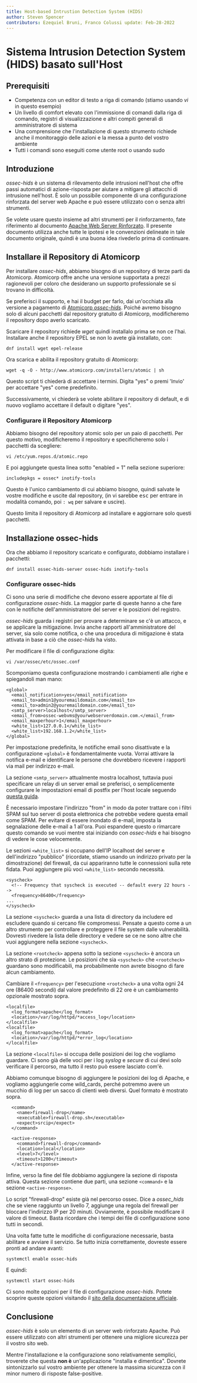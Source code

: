 ```yaml
---
title: Host-based Intrustion Detection System (HIDS) 
author: Steven Spencer 
contributors: Ezequiel Bruni, Franco Colussi update: Feb-28-2022
---
```


# Sistema Intrusion Detection System (HIDS) basato sull'Host

## Prerequisiti

* Competenza con un editor di testo a riga di comando (stiamo usando _vi_ in questo esempio)
* Un livello di comfort elevato con l'immissione di comandi dalla riga di comando, registri di visualizzazione e altri compiti generali di amministratore di sistema
* Una comprensione che l'installazione di questo strumento richiede anche il monitoraggio delle azioni e la messa a punto del vostro ambiente
* Tutti i comandi sono eseguiti come utente root o usando sudo

## Introduzione

_ossec-hids_ è un sistema di rilevamento delle intrusioni nell'host che offre passi automatici di azione-risposta per aiutare a mitigare gli attacchi di intrusione nell'host. È solo un possibile componente di una configurazione rinforzata del server web Apache e può essere utilizzato con o senza altri strumenti.

Se volete usare questo insieme ad altri strumenti per il rinforzamento, fate riferimento al documento [Apache Web Server Rinforzato](index.md). Il presente documento utilizza anche tutte le ipotesi e le convenzioni delineate in tale documento originale, quindi è una buona idea rivederlo prima di continuare.

## Installare il Repository di Atomicorp

Per installare _ossec-hids_, abbiamo bisogno di un repository di terze parti da Atomicorp. Atomicorp offre anche una versione supportata a prezzi ragionevoli per coloro che desiderano un supporto professionale se si trovano in difficoltà.

Se preferisci il supporto, e hai il budget per farlo, dai un'occhiata alla versione a pagamento di [Atomicorp _ossec-hids_](https://atomicorp.com/atomic-enterprise-ossec/). Poiché avremo bisogno solo di alcuni pacchetti dal repository gratuito di Atomicorp, modificheremo il repository dopo averlo scaricato.

Scaricare il repository richiede _wget_ quindi installalo prima se non ce l'hai. Installare anche il repository EPEL se non lo avete già installato, con:

`dnf install wget epel-release`

Ora scarica e abilita il repository gratuito di Atomicorp:

`wget -q -O - http://www.atomicorp.com/installers/atomic | sh`

Questo script ti chiederà di accettare i termini. Digita "yes" o premi 'Invio' per accettare "yes" come predefinito.

Successivamente, vi chiederà se volete abilitare il repository di default, e di nuovo vogliamo accettare il default o digitare "yes".

### Configurare il Repository Atomicorp

Abbiamo bisogno del repository atomic solo per un paio di pacchetti. Per questo motivo, modificheremo il repository e specificheremo solo i pacchetti da scegliere:

`vi /etc/yum.repos.d/atomic.repo`

E poi aggiungete questa linea sotto "enabled = 1" nella sezione superiore:

`includepkgs = ossec* inotify-tools`

Questo è l'unico cambiamento di cui abbiamo bisogno, quindi salvate le vostre modifiche e uscite dal repository, (in vi sarebbe <kbd>esc</kbd> per entrare in modalità comando, poi `: wq` per salvare e uscire).

Questo limita il repository di Atomicorp ad installare e aggiornare solo questi pacchetti.

## Installazione ossec-hids

Ora che abbiamo il repository scaricato e configurato, dobbiamo installare i pacchetti:

`dnf install ossec-hids-server ossec-hids inotify-tools`

### Configurare ossec-hids

Ci sono una serie di modifiche che devono essere apportate al file di configurazione _ossec-hids_. La maggior parte di queste hanno a che fare con le notifiche dell'amministratore del server e le posizioni del registro.

_ossec-hids_ guarda i registri per provare a determinare se c'è un attacco, e se applicare la mitigazione. Invia anche rapporti all'amministratore del server, sia solo come notifica, o che una procedura di mitigazione è stata attivata in base a ciò che _ossec-hids_ ha visto.

Per modificare il file di configurazione digita:

`vi /var/ossec/etc/ossec.conf`

Scomponiamo questa configurazione mostrando i cambiamenti alle righe e spiegandoli man mano:

```
<global>
  <email_notification>yes</email_notification>  
  <email_to>admin1@youremaildomain.com</email_to>
  <email_to>admin2@youremaildomain.com</email_to>
  <smtp_server>localhost</smtp_server>
  <email_from>ossec-webvms@yourwebserverdomain.com.</email_from>
  <email_maxperhour>1</email_maxperhour>
  <white_list>127.0.0.1</white_list>
  <white_list>192.168.1.2</white_list>
</global>
```

Per impostazione predefinita, le notifiche email sono disattivate e la configurazione `<global>` è fondamentalmente vuota. Vorrai attivare la notifica e-mail e identificare le persone che dovrebbero ricevere i rapporti via mail per indirizzo e-mail.

La sezione `<smtp_server>` attualmente mostra localhost, tuttavia puoi specificare un relay di un server email se preferisci, o semplicemente configurare le impostazioni email di postfix per l'host locale seguendo [questa guida](../../email/postfix_reporting.md).

È necessario impostare l'indirizzo "from" in modo da poter trattare con i filtri SPAM sul tuo server di posta elettronica che potrebbe vedere questa email come SPAM. Per evitare di essere inondato di e-mail, imposta la segnalazione delle e-mail a 1 all'ora. Puoi espandere questo o rimarcare questo comando se vuoi mentre stai iniziando con _ossec-hids_ e hai bisogno di vedere le cose velocemente.

Le sezioni `<white_list>` si occupano dell'IP localhost del server e dell'indirizzo "pubblico" (ricordate, stiamo usando un indirizzo privato per la dimostrazione) del firewall, da cui appariranno tutte le connessioni sulla rete fidata. Puoi aggiungere più voci `<white_list>` secondo necessità.

```
<syscheck>
  <!-- Frequency that syscheck is executed -- default every 22 hours -->
  <frequency>86400</frequency>
...
</syscheck>
```

La sezione `<syscheck>` guarda a una lista di directory da includere ed escludere quando si cercano file compromessi. Pensate a questo come a un altro strumento per controllare e proteggere il file system dalle vulnerabilità. Dovresti rivedere la lista delle directory e vedere se ce ne sono altre che vuoi aggiungere nella sezione `<syscheck>`.

La sezione `<rootcheck>` appena sotto la sezione `<syscheck>` è ancora un altro strato di protezione. Le posizioni che sia `<syscheck>` che `<rootcheck>` guardano sono modificabili, ma probabilmente non avrete bisogno di fare alcun cambiamento.

Cambiare il `<frequency>` per l'esecuzione `<rootcheck>` a una volta ogni 24 ore (86400 secondi) dal valore predefinito di 22 ore è un cambiamento opzionale mostrato sopra.

```
<localfile>
  <log_format>apache</log_format>
  <location>/var/log/httpd/*access_log</location>
</localfile>
<localfile>
  <log_format>apache</log_format>
  <location>/var/log/httpd/*error_log</location>
</localfile>
```

La sezione `<localfile>` si occupa delle posizioni dei log che vogliamo guardare. Ci sono già delle voci per i log _syslog_ e _secure_ di cui devi solo verificare il percorso, ma tutto il resto può essere lasciato com'è.

Abbiamo comunque bisogno di aggiungere le posizioni dei log di Apache, e vogliamo aggiungerle come wild_cards, perché potremmo avere un mucchio di log per un sacco di clienti web diversi. Quel formato è mostrato sopra.

```
  <command>
    <name>firewall-drop</name>
    <executable>firewall-drop.sh</executable>
    <expect>srcip</expect>
  </command>

  <active-response>
    <command>firewall-drop</command>
    <location>local</location>
    <level>7</level>
    <timeout>1200</timeout>
  </active-response>
```

Infine, verso la fine del file dobbiamo aggiungere la sezione di risposta attiva. Questa sezione contiene due parti, una sezione `<command>` e la sezione `<active-response>`.

Lo script "firewall-drop" esiste già nel percorso ossec.  Dice a _ossec\_hids_ che se viene raggiunto un livello 7, aggiunge una regola del firewall per bloccare l'indirizzo IP per 20 minuti. Ovviamente, è possibile modificare il valore di timeout. Basta ricordare che i tempi dei file di configurazione sono tutti in secondi.

Una volta fatte tutte le modifiche di configurazione necessarie, basta abilitare e avviare il servizio. Se tutto inizia correttamente, dovreste essere pronti ad andare avanti:

`systemctl enable ossec-hids`

E quindi:

`systemctl start ossec-hids`

Ci sono molte opzioni per il file di configurazione _ossec-hids_. Potete scoprire queste opzioni visitando il [sito della documentazione ufficiale](https://www.ossec.net/docs/).

## Conclusione

_ossec-hids_ è solo un elemento di un server web rinforzato Apache. Può essere utilizzato con altri strumenti per ottenere una migliore sicurezza per il vostro sito web.

Mentre l'installazione e la configurazione sono relativamente semplici, troverete che questa **non è** un'applicazione "installa e dimentica". Dovrete sintonizzarlo sul vostro ambiente per ottenere la massima sicurezza con il minor numero di risposte false-positive.
